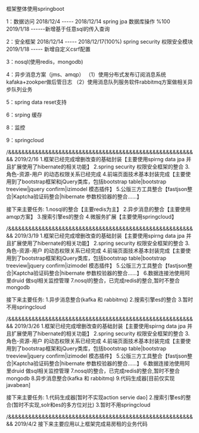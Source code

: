 框架整体使用springboot

1：数据访问
2018/12/4 ----- 2018/12/14
spring jpa 数据库操作 %100
2019/1/18 ------新增基于任意sql的传入查询

2：安全框架
2018/12/14 ----- 2018/12/17(100%)
spring security 权限安全模块
2019/1/18 ----- 新增自定义csrf配置

3：nosql(使用redis，mongodb)

4：异步消息方案（jms、amqp）
（1）使用分布式发布订阅消息系统kafaka+zookper做后管日志
（2）使用消息队列服务软件rabbitmq方案做相关异步队列业务

5：spring data reset支持

6：srping 缓存

8：监控

9：springcloud

/&&&&&&&&&&&&&&&&&&&&&&&&&&&&&&&&&&&&&&&&&&&&&&&&&&&&&&&&&
2019/2/16
1.框架已经完成增删改查的基础封装【主要使用spirng data jpa 并且扩展使用了hibernate的相关功能】
2.spring security 权限安全框架的整合
3.角色-资源-用户 的动态权限关系已经完成
4.前端页面技术基本封装完成【主要使用到了bootstrap框架和jQuery类库，包括bootstrap table|bootstrap treeview|jquery confirm|izimodel 模态插件】
5.公版三方工具整合【fastjson整合|Kaptcha验证码整合|hibernate 参数校验器的整合......】

接下来主要任务:
1.nosql的整合【主要redis为主】
2.异步消息的整合【主要使用amqp方案】
3.搜索引擎es的整合
4.微服务扩展【主要使用springcloud】

/&&&&&&&&&&&&&&&&&&&&&&&&&&&&&&&&&&&&&&&&&&&&&&&&&&&&&&&&&
2019/3/19
1.框架已经完成增删改查的基础封装【主要使用spirng data jpa 并且扩展使用了hibernate的相关功能】
2.spring security 权限安全框架的整合
3.角色-资源-用户 的动态权限关系已经完成
4.前端页面技术基本封装完成【主要使用到了bootstrap框架和jQuery类库，包括bootstrap table|bootstrap treeview|jquery confirm|izimodel 模态插件】
5.公版三方工具整合【fastjson整合|Kaptcha验证码整合|hibernate 参数校验器的整合......】
6.数据连接池使用阿里druid 做sql相关监控管理
7.nosql的整合，已完成redis的整合,暂时不整合mongodb

接下来主要任务:
1.异步消息整合(kafka 和 rabbitmq)
2.搜索引擎es的整合
3.暂时不用springcloud

/&&&&&&&&&&&&&&&&&&&&&&&&&&&&&&&&&&&&&&&&&&&&&&&&&&&&&&&&&
2019/3/26
1.框架已经完成增删改查的基础封装【主要使用spirng data jpa 并且扩展使用了hibernate的相关功能】
2.spring security 权限安全框架的整合
3.角色-资源-用户 的动态权限关系已经完成
4.前端页面技术基本封装完成【主要使用到了bootstrap框架和jQuery类库，包括bootstrap table|bootstrap treeview|jquery confirm|izimodel 模态插件】
5.公版三方工具整合【fastjson整合|Kaptcha验证码整合|hibernate 参数校验器的整合......】
6.数据连接池使用阿里druid 做sql相关监控管理
7.nosql的整合，已完成redis的整合,暂时不整合mongodb
8.异步消息整合(kafka 和 rabbitmq)
9.代码生成器[目前仅实现javabean]

接下来主要任务:
1.代码生成器[暂时不实现action servie dao]
2.搜索引擎es的整合(暂时不实现,solr和es的多方位对比)
3.暂时不用springcloud

/&&&&&&&&&&&&&&&&&&&&&&&&&&&&&&&&&&&&&&&&&&&&&&&&&&&&&&&&&
2019/4/2
接下来主要应用以上框架完成易房租的业务代码